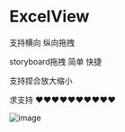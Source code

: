# ExcelView



支持横向 纵向拖拽

storyboard拖拽  简单 快捷

支持捏合放大缩小

求支持 ❤️❤️❤️❤️❤️❤️❤️❤️❤️❤️

![image](https://github.com/lijiangg/ExcelView/blob/master/ExcelViewDemo/Untitled.gif)
